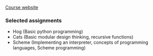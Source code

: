 [Course website](https://inst.eecs.berkeley.edu/~cs61a/su20/)

### Selected assignments
- Hog (Basic python programming)
- Cats (Basic modular design thinking, recursive functions)
- Scheme (Implementing an interpreter, concepts of programming languages, Scheme programming)
